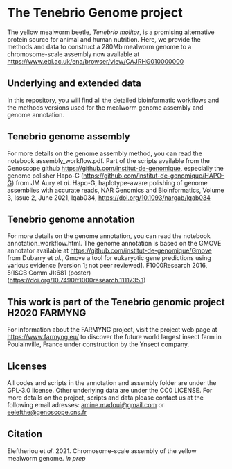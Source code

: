 # The Tenebrio Genome project
The yellow mealworm beetle, <i>Tenebrio molitor</i>, is a promising alternative protein source for animal and human nutrition. Here, we provide the methods and data to construct a 280Mb mealworm genome to a chromosome-scale assembly now available at https://www.ebi.ac.uk/ena/browser/view/CAJRHG010000000

## Underlying and extended data
In this repository, you will find all the detailed bioinformatic workflows and the methods versions used for the mealworm genome assembly and genome annotation.

## Tenebrio genome assembly
For more details on the genome assembly method, you can read the notebook assembly_workflow.pdf. Part of the scripts available from the Genoscope github https://github.com/institut-de-genomique, especially the genome polisher Hapo-G (https://github.com/institut-de-genomique/HAPO-G) from JM Aury et <i>al</i>. Hapo-G, haplotype-aware polishing of genome assemblies with accurate reads, NAR Genomics and Bioinformatics, Volume 3, Issue 2, June 2021, lqab034, https://doi.org/10.1093/nargab/lqab034

## Tenebrio genome annotation
For more details on the genome annotation, you can read the notebook annotation_workflow.html. The genome annotation is based on the GMOVE annotator available at https://github.com/institut-de-genomique/Gmove from Dubarry et <i>al</i>., Gmove a tool for eukaryotic gene predictions using various evidence [version 1; not peer reviewed]. F1000Research 2016, 5(ISCB Comm J):681 (poster) (https://doi.org/10.7490/f1000research.1111735.1) 

## This work is part of the Tenebrio genomic project H2020 FARMYNG
For information about the FARMYNG project, visit the project web page at https://www.farmyng.eu/ to discover the future world largest insect farm in Poulainville, France under construction by the Ynsect company.

## Licenses
All codes and scripts in the annotation and assembly folder are under the GPL-3.0 license. Other underlying data are under the CC0 LICENSE. For more details on the project, scripts and data please contact us at the following email adresses: amine.madoui@gmail.com or eelefthe@genoscope.cns.fr

## Citation
Eleftheriou et <i>al</i>. 2021. Chromosome-scale assembly of the yellow mealworm genome. <i> in prep</i>


